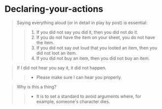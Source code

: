 # Declaring-your-actions

> Saying everything aloud (or in detail in play by post) is essential:
>> 1. If you did not say you did it, then you did not do it.
>> 2. If you do not have the item on your sheet, you do not have the item.
>> 3. If you did not say out loud that you looted an item, then you did not loot an item.
>> 4. If you did not buy an item, then you did not buy an item.

> If I did not hear you say it, it did not happen.
>> - Please make sure I can hear you properly.

> Why is this a thing?
>> - It is to set a standard to avoid arguments where, for example, someone's character dies.
